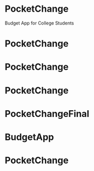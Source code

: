 # PocketChange
Budget App for College Students 
# PocketChange
# PocketChange
# PocketChange
# PocketChangeFinal
# BudgetApp
# PocketChange
